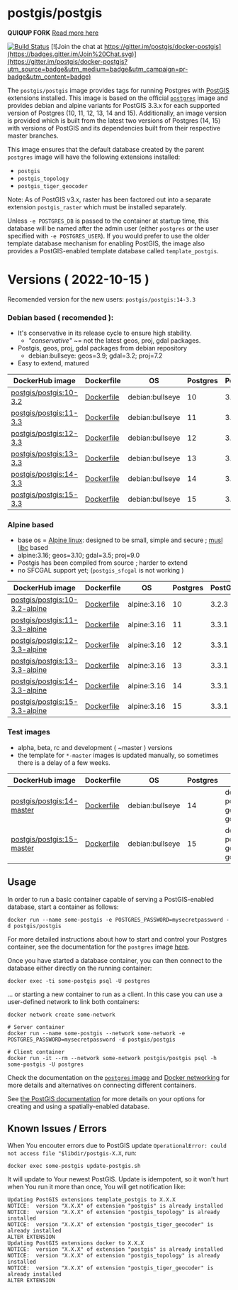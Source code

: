 # postgis/postgis

**QUIQUP FORK** [Read more here](QUIQUP.md)

[![Build Status](https://github.com/postgis/docker-postgis/workflows/Docker%20PostGIS%20CI/badge.svg)](https://github.com/postgis/docker-postgis/actions) [![Join the chat at https://gitter.im/postgis/docker-postgis](https://badges.gitter.im/Join%20Chat.svg)](https://gitter.im/postgis/docker-postgis?utm_source=badge&utm_medium=badge&utm_campaign=pr-badge&utm_content=badge)

The `postgis/postgis` image provides tags for running Postgres with [PostGIS](http://postgis.net/) extensions installed. This image is based on the official [`postgres`](https://registry.hub.docker.com/_/postgres/) image and provides debian and alpine variants for PostGIS 3.3.x for each supported version of Postgres (10, 11, 12, 13, 14 and 15).  Additionally, an image version is provided which is built from the latest two versions of Postgres (14, 15) with versions of PostGIS and its dependencies built from their respective master branches.

This image ensures that the default database created by the parent `postgres` image will have the following extensions installed:

* `postgis`
* `postgis_topology`
* `postgis_tiger_geocoder`

Note: As of PostGIS v3.x, raster has been factored out into a separate extension `postgis_raster` which must be installed separately.

Unless `-e POSTGRES_DB` is passed to the container at startup time, this database will be named after the admin user (either `postgres` or the user specified with `-e POSTGRES_USER`). If you would prefer to use the older template database mechanism for enabling PostGIS, the image also provides a PostGIS-enabled template database called `template_postgis`.

# Versions ( 2022-10-15 )

Recomended version for the new users: `postgis/postgis:14-3.3`

### Debian based ( recomended ):

 * It's conservative in its release cycle to ensure high stability.
   * *"conservative"* ~= not the latest geos, proj, gdal packages.
 * Postgis, geos, proj, gdal packages from debian repository
   * debian:bullseye: geos=3.9; gdal=3.2; proj=7.2
* Easy to extend, matured


| DockerHub image                                                                                     | Dockerfile                                                                            | OS              | Postgres | PostGIS |
| --------------------------------------------------------------------------------------------------- | ------------------------------------------------------------------------------------- | --------------- | -------- | ------- |
| [postgis/postgis:10-3.2](https://registry.hub.docker.com/r/postgis/postgis/tags?page=1&name=10-3.2) | [Dockerfile](https://github.com/postgis/docker-postgis/blob/master/10-3.2/Dockerfile) | debian:bullseye | 10       | 3.2.3   |
| [postgis/postgis:11-3.3](https://registry.hub.docker.com/r/postgis/postgis/tags?page=1&name=11-3.3) | [Dockerfile](https://github.com/postgis/docker-postgis/blob/master/11-3.3/Dockerfile) | debian:bullseye | 11       | 3.3.1   |
| [postgis/postgis:12-3.3](https://registry.hub.docker.com/r/postgis/postgis/tags?page=1&name=12-3.3) | [Dockerfile](https://github.com/postgis/docker-postgis/blob/master/12-3.3/Dockerfile) | debian:bullseye | 12       | 3.3.1   |
| [postgis/postgis:13-3.3](https://registry.hub.docker.com/r/postgis/postgis/tags?page=1&name=13-3.3) | [Dockerfile](https://github.com/postgis/docker-postgis/blob/master/13-3.3/Dockerfile) | debian:bullseye | 13       | 3.3.1   |
| [postgis/postgis:14-3.3](https://registry.hub.docker.com/r/postgis/postgis/tags?page=1&name=14-3.3) | [Dockerfile](https://github.com/postgis/docker-postgis/blob/master/14-3.3/Dockerfile) | debian:bullseye | 14       | 3.3.1   |
| [postgis/postgis:15-3.3](https://registry.hub.docker.com/r/postgis/postgis/tags?page=1&name=15-3.3) | [Dockerfile](https://github.com/postgis/docker-postgis/blob/master/15-3.3/Dockerfile) | debian:bullseye | 15       | 3.3.1   |
### Alpine based

* base os = [Alpine linux](https://alpinelinux.org/): designed to be small, simple and secure ; [musl libc](https://musl.libc.org/) based
* alpine:3.16; geos=3.10; gdal=3.5; proj=9.0
* Postgis has been compiled from source ; harder to extend
* no SFCGAL support yet; (`postgis_sfcgal` is not working )

| DockerHub image                                                                                                   | Dockerfile                                                                                   | OS          | Postgres | PostGIS |
| ----------------------------------------------------------------------------------------------------------------- | -------------------------------------------------------------------------------------------- | ----------- | -------- | ------- |
| [postgis/postgis:10-3.2-alpine](https://registry.hub.docker.com/r/postgis/postgis/tags?page=1&name=10-3.2-alpine) | [Dockerfile](https://github.com/postgis/docker-postgis/blob/master/10-3.2/alpine/Dockerfile) | alpine:3.16 | 10       | 3.2.3   |
| [postgis/postgis:11-3.3-alpine](https://registry.hub.docker.com/r/postgis/postgis/tags?page=1&name=11-3.3-alpine) | [Dockerfile](https://github.com/postgis/docker-postgis/blob/master/11-3.3/alpine/Dockerfile) | alpine:3.16 | 11       | 3.3.1   |
| [postgis/postgis:12-3.3-alpine](https://registry.hub.docker.com/r/postgis/postgis/tags?page=1&name=12-3.3-alpine) | [Dockerfile](https://github.com/postgis/docker-postgis/blob/master/12-3.3/alpine/Dockerfile) | alpine:3.16 | 12       | 3.3.1   |
| [postgis/postgis:13-3.3-alpine](https://registry.hub.docker.com/r/postgis/postgis/tags?page=1&name=13-3.3-alpine) | [Dockerfile](https://github.com/postgis/docker-postgis/blob/master/13-3.3/alpine/Dockerfile) | alpine:3.16 | 13       | 3.3.1   |
| [postgis/postgis:14-3.3-alpine](https://registry.hub.docker.com/r/postgis/postgis/tags?page=1&name=14-3.3-alpine) | [Dockerfile](https://github.com/postgis/docker-postgis/blob/master/14-3.3/alpine/Dockerfile) | alpine:3.16 | 14       | 3.3.1   |
| [postgis/postgis:15-3.3-alpine](https://registry.hub.docker.com/r/postgis/postgis/tags?page=1&name=15-3.3-alpine) | [Dockerfile](https://github.com/postgis/docker-postgis/blob/master/15-3.3/alpine/Dockerfile) | alpine:3.16 | 15       | 3.3.1   |

### Test images

* alpha, beta, rc and development ( ~master ) versions
* the template for `*-master` images is updated manually, so sometimes there is a delay of a few weeks.

| DockerHub image                                                                                           | Dockerfile                                                                               | OS              | Postgres | PostGIS                                |
| --------------------------------------------------------------------------------------------------------- | ---------------------------------------------------------------------------------------- | --------------- | -------- | -------------------------------------- |
| [postgis/postgis:14-master](https://registry.hub.docker.com/r/postgis/postgis/tags?page=1&name=14-master) | [Dockerfile](https://github.com/postgis/docker-postgis/blob/master/14-master/Dockerfile) | debian:bullseye | 14       | development: postgis, geos, proj, gdal |
| [postgis/postgis:15-master](https://registry.hub.docker.com/r/postgis/postgis/tags?page=1&name=15-master) | [Dockerfile](https://github.com/postgis/docker-postgis/blob/master/15-master/Dockerfile) | debian:bullseye | 15       | development: postgis, geos, proj, gdal |

## Usage

In order to run a basic container capable of serving a PostGIS-enabled database, start a container as follows:

    docker run --name some-postgis -e POSTGRES_PASSWORD=mysecretpassword -d postgis/postgis

For more detailed instructions about how to start and control your Postgres container, see the documentation for the `postgres` image [here](https://registry.hub.docker.com/_/postgres/).

Once you have started a database container, you can then connect to the database either directly on the running container:

    docker exec -ti some-postgis psql -U postgres

... or starting a new container to run as a client. In this case you can use a user-defined network to link both containers:

    docker network create some-network

    # Server container
    docker run --name some-postgis --network some-network -e POSTGRES_PASSWORD=mysecretpassword -d postgis/postgis

    # Client container
    docker run -it --rm --network some-network postgis/postgis psql -h some-postgis -U postgres

Check the documentation on the [`postgres` image](https://registry.hub.docker.com/_/postgres/) and [Docker networking](https://docs.docker.com/network/) for more details and alternatives on connecting different containers.

See [the PostGIS documentation](http://postgis.net/docs/postgis_installation.html#create_new_db_extensions) for more details on your options for creating and using a spatially-enabled database.

## Known Issues / Errors

When You encouter errors due to PostGIS update `OperationalError: could not access file "$libdir/postgis-X.X`, run:

`docker exec some-postgis update-postgis.sh`

It will update to Your newest PostGIS. Update is idempotent, so it won't hurt when You run it more than once, You will get notification like:

```
Updating PostGIS extensions template_postgis to X.X.X
NOTICE:  version "X.X.X" of extension "postgis" is already installed
NOTICE:  version "X.X.X" of extension "postgis_topology" is already installed
NOTICE:  version "X.X.X" of extension "postgis_tiger_geocoder" is already installed
ALTER EXTENSION
Updating PostGIS extensions docker to X.X.X
NOTICE:  version "X.X.X" of extension "postgis" is already installed
NOTICE:  version "X.X.X" of extension "postgis_topology" is already installed
NOTICE:  version "X.X.X" of extension "postgis_tiger_geocoder" is already installed
ALTER EXTENSION
```
